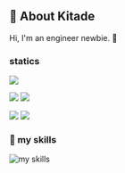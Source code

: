 ## 🎫 About Kitade
Hi, I'm an engineer newbie. 👶

### statics
![](http://github-profile-summary-cards.vercel.app/api/cards/profile-details?username=kitade-shogo&theme=react)

![](http://github-profile-summary-cards.vercel.app/api/cards/repos-per-language?username=kitade-shogo&theme=react)
![](http://github-profile-summary-cards.vercel.app/api/cards/most-commit-language?username=kitade-shogo&theme=react)

![](http://github-profile-summary-cards.vercel.app/api/cards/stats?username=kitade-shogo&theme=react)
![](http://github-profile-summary-cards.vercel.app/api/cards/productive-time?username=kitade-shogo&theme=react&utcOffset=8)


### 🌱 my skills
<img alt="my skills" src="https://skillicons.dev/icons?theme=light&perline=8&i=html,css,js,ts,react,ruby,rails,tailwind,git,github,figma,docker,rspec" />
